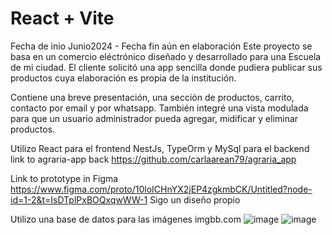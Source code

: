 # React + Vite
Fecha de inio Junio2024 - Fecha fin aún en elaboración
Este proyecto se basa en un comercio eléctrónico diseñado y desarrollado para una Escuela de mi ciudad. El cliente solicitó una app sencilla donde pudiera publicar sus productos cuya elaboración es propia de la institución.

Contiene una breve presentación, una sección de productos, carrito, contacto por email y por whatsapp.
También integré una vista modulada para que un usuario administrador pueda agregar, midificar y eliminar productos.

Utilizo React para el frontend
NestJs, TypeOrm y MySql para el backend link to agraria-app back https://github.com/carlaarean79/agraria_app

Link to prototype in Figma https://www.figma.com/proto/10loICHnYX2jEP4zgkmbCK/Untitled?node-id=1-2&t=IsDTplPxBOQxqwWW-1
Sigo un diseño propio

Utilizo una base de datos para las imágenes imgbb.com
![image](https://github.com/user-attachments/assets/0f8ca30b-c1cc-4b8b-a97a-748de69c616a)
![image](https://github.com/user-attachments/assets/9008c770-f11d-4db8-85d6-4c7480c0b7ac)
